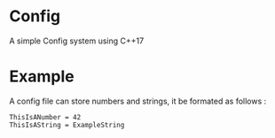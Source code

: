 # Config
A simple Config system using C++17

# Example
A config file can store numbers and strings, it be formated as follows :

```
ThisIsANumber = 42
ThisIsAString = ExampleString
```
